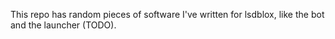 This repo has random pieces of software I've written for lsdblox, like the bot and the launcher (TODO).
